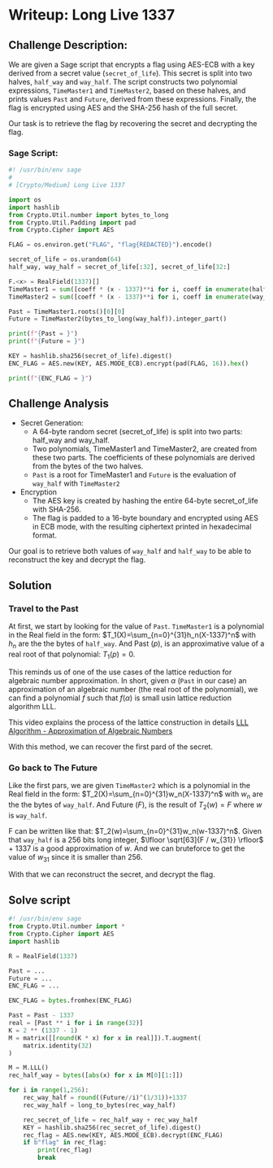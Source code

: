 # Writeup: Long Live 1337

## Challenge Description:

We are given a Sage script that encrypts a flag using AES-ECB with a key derived from a secret value (`secret_of_life`). This secret is split into two halves, `half_way` and `way_half`. The script constructs two polynomial expressions, `TimeMaster1` and `TimeMaster2`, based on these halves, and prints values `Past` and `Future`, derived from these expressions. Finally, the flag is encrypted using AES and the SHA-256 hash of the full secret.

Our task is to retrieve the flag by recovering the secret and decrypting the flag.

### Sage Script:

```python
#! /usr/bin/env sage
#
# [Crypto/Medium] Long Live 1337

import os
import hashlib
from Crypto.Util.number import bytes_to_long
from Crypto.Util.Padding import pad
from Crypto.Cipher import AES

FLAG = os.environ.get("FLAG", "flag{REDACTED}").encode()

secret_of_life = os.urandom(64)
half_way, way_half = secret_of_life[:32], secret_of_life[32:]

F.<x> = RealField(1337)[]
TimeMaster1 = sum([coeff * (x - 1337)**i for i, coeff in enumerate(half_way)])
TimeMaster2 = sum([coeff * (x - 1337)**i for i, coeff in enumerate(way_half)])

Past = TimeMaster1.roots()[0][0]
Future = TimeMaster2(bytes_to_long(way_half)).integer_part()

print(f"{Past = }")
print(f"{Future = }")

KEY = hashlib.sha256(secret_of_life).digest()
ENC_FLAG = AES.new(KEY, AES.MODE_ECB).encrypt(pad(FLAG, 16)).hex()

print(f"{ENC_FLAG = }")
```

## Challenge Analysis

* Secret Generation:
	* A 64-byte random secret (secret_of_life) is split into two parts: half_way and way_half.
	* Two polynomials, TimeMaster1 and TimeMaster2, are created from these two parts. The coefficients of these polynomials are derived from the bytes of the two halves.
	* `Past` is a root for TimeMaster1 and `Future` is the evaluation of `way_half` with `TimeMaster2`
* Encryption
	* The AES key is created by hashing the entire 64-byte secret_of_life with SHA-256.
	* The flag is padded to a 16-byte boundary and encrypted using AES in ECB mode, with the resulting ciphertext printed in hexadecimal format.

Our goal is to retrieve both values of `way_half` and `half_way` to be able to reconstruct the key and decrypt the flag.

## Solution

### Travel to the Past

At first, we start by looking for the value of `Past`. `TimeMaster1` is a polynomial in the Real field in the form: $T_1(X)=\sum_{n=0}^{31}h_n(X-1337)^n$ with $h_n$ are the the bytes of `half_way`. And Past ($p$), is an approximative value of a real root of that polynomial: $T_1(p) = 0$. 

This reminds us of one of the use cases of the lattice reduction for algebraic number approximation. In short, given $\alpha$ (`Past` in our case) an approximation of an algebraic number (the real root of the polynomial), we can find a polynomial $f$ such that $f(\alpha)$ is small usin lattice reduction algorithm LLL.

This video explains the process of the lattice construction in details [LLL Algorithm - Approximation of Algebraic Numbers](https://www.youtube.com/watch?v=U8MI2a_BHHo&t=925s)

With this method, we can recover the first pard of the secret.

### Go back to The Future

Like the first pars, we are given `TimeMaster2` which is a polynomial in the Real field in the form: $T_2(X)=\sum_{n=0}^{31}w_n(X-1337)^n$ with $w_n$ are the the bytes of `way_half`. And Future ($F$), is the result of $T_2(w)=F$ where $w$ is `way_half`. 

F can be written like that: $T_2(w)=\sum_{n=0}^{31}w_n(w-1337)^n$. Given that `way_half` is a 256 bits long integer, $\lfloor \sqrt[63]{F / w_{31}} \rfloor$ + 1337 is a good approximation of $w$. And we can bruteforce to get the value of $w_{31}$ since it is smaller than 256.

With that we can reconstruct the secret, and decrypt the flag.

## Solve script

```python
#! /usr/bin/env sage
from Crypto.Util.number import *
from Crypto.Cipher import AES
import hashlib

R = RealField(1337)

Past = ...
Future = ...
ENC_FLAG = ...

ENC_FLAG = bytes.fromhex(ENC_FLAG)

Past = Past - 1337
real = [Past ** i for i in range(32)]
K = 2 ** (1337 - 1)
M = matrix([[round(K * x) for x in real]]).T.augment(
    matrix.identity(32)
)

M = M.LLL()
rec_half_way = bytes([abs(x) for x in M[0][1:]])

for i in range(1,256):
    rec_way_half = round((Future//i)^(1/31))+1337
    rec_way_half = long_to_bytes(rec_way_half)

    rec_secret_of_life = rec_half_way + rec_way_half
    KEY = hashlib.sha256(rec_secret_of_life).digest()
    rec_flag = AES.new(KEY, AES.MODE_ECB).decrypt(ENC_FLAG)
    if b"flag" in rec_flag:
        print(rec_flag)
        break
```